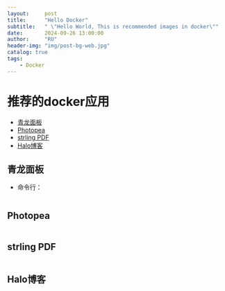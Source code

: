 ```yaml
---
layout:     post
title:      "Hello Docker"
subtitle:   " \"Hello World, This is recommended images in docker\""
date:       2024-09-26 13:00:00
author:     "RU"
header-img: "img/post-bg-web.jpg"
catalog: true
tags:
    - Docker
---
```


# 推荐的docker应用 
- [青龙面板](#青龙面板)
- [Photopea](#Photopea)
- [strling PDF](#strlingPDF)
- [Halo博客](#Halo博客)


## 青龙面板
- 命令行：
```

```

## Photopea
```

```

## strling PDF
```

```

## Halo博客
```

```
